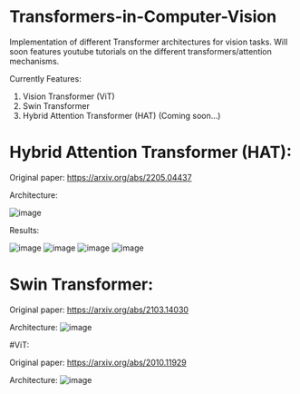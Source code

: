# Transformers-in-Computer-Vision
Implementation of different Transformer architectures for vision tasks. 
Will soon features youtube tutorials on the different transformers/attention mechanisms.

Currently Features:
1. Vision Transformer (ViT)
2. Swin Transformer
3. Hybrid Attention Transformer (HAT) (Coming soon...)

# Hybrid Attention Transformer (HAT):
Original paper: https://arxiv.org/abs/2205.04437

Architecture:

![image](https://github.com/nickd16/Image-Upscaling-with-Hybrid-Attention-Transformer/assets/108239710/be1ffe75-31fa-400e-b83e-2412517982f3)

Results:

![image](https://github.com/nickd16/Image-Upscaling-with-Hybrid-Attention-Transformer/assets/108239710/cae184a2-3b49-47e1-8211-9f5675ffed95)
![image](https://github.com/nickd16/Image-Upscaling-with-Hybrid-Attention-Transformer/assets/108239710/f6fba0ca-ac86-4b5e-a5b4-b6d08fcde33f)
![image](https://github.com/nickd16/Image-Upscaling-with-Hybrid-Attention-Transformer/assets/108239710/16a37d83-8a19-404f-92a0-715547998a3b)
![image](https://github.com/nickd16/Image-Upscaling-with-Hybrid-Attention-Transformer/assets/108239710/a07f033a-ede4-473c-9373-bf58bd60446f)

# Swin Transformer: 
Original paper: https://arxiv.org/abs/2103.14030

Architecture:
![image](https://github.com/nickd16/Transformers-in-Computer-Vision/assets/108239710/59851228-a0c6-4b9a-b293-baea36eac55f)

#ViT:

Original paper: https://arxiv.org/abs/2010.11929

Architecture:
![image](https://github.com/nickd16/Transformers-in-Computer-Vision/assets/108239710/fcc0f03a-2e7c-41f1-b854-1ec1ab803c51)


